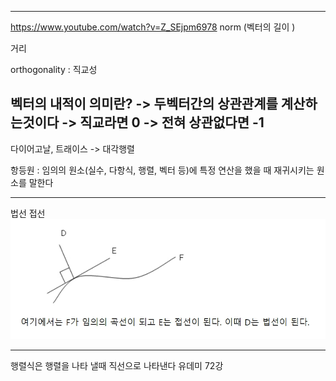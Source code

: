 ---------------------
https://www.youtube.com/watch?v=Z_SEjpm6978
norm (벡터의 길이 )

거리

orthogonality : 직교성

벡터의 내적이 의미란?
-> 두벡터간의 상관관계를 계산하는것이다
-> 직교라면 0
-> 전혀 상관없다면 -1
-----------------
다이어고날, 트래이스 -> 대각행렬

항등원 : 임의의 원소(실수, 다항식, 행렬, 벡터 등)에 특정 연산을 했을 때 재귀시키는 원소를 말한다

----------------------------------------------
법선 접선
![](../%EC%9D%B4%EB%AF%B8%EC%A7%80/%EC%84%A0%ED%98%95%EB%8C%80%EC%88%98%ED%95%99/Screenshot%20from%202022-08-31%2008-45-38.png)

--------------
행렬식은 행렬을 나타 낼때 직선으로 나타낸다
유데미 72강

